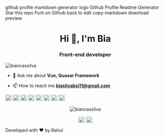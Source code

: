 github profile markdown generator logo
Github Profile Readme Generator
 Star this repo
 Fork on Github
 back to edit
 copy-markdown
 download
 preview
<h1 align="center">Hi 👋, I'm Bia</h1>
<h3 align="center">Front-end developer</h3>
<p align="left"> <img src="https://komarev.com/ghpvc/?username=biancassilva" alt="biancassilva" /> </p>

- 💬 Ask me about **Vue, Quasar Framework**

- 📫 How to reach me **biasilvabsi11@gmail.com**

<p align="left"><img src="https://konpa.github.io/devicon/devicon.git/icons/vuejs/vuejs-original-wordmark.svg" alt="vuejs" width="20" height="20"/> <img src="https://konpa.github.io/devicon/devicon.git/icons/css3/css3-original-wordmark.svg" alt="css3" width="20" height="20"/> <img src="https://konpa.github.io/devicon/devicon.git/icons/html5/html5-original-wordmark.svg" alt="html5" width="20" height="20"/> <img src="https://konpa.github.io/devicon/devicon.git/icons/javascript/javascript-original.svg" alt="javascript" width="20" height="20"/> <img src="https://konpa.github.io/devicon/devicon.git/icons/typescript/typescript-original.svg" alt="typescript" width="20" height="20"/> <img src="https://konpa.github.io/devicon/devicon.git/icons/php/php-original.svg" alt="php" width="20" height="20"/> <img src="https://konpa.github.io/devicon/devicon.git/icons/sass/sass-original.svg" alt="sass" width="20" height="20"/> <img src="https://konpa.github.io/devicon/devicon.git/icons/nodejs/nodejs-original-wordmark.svg" alt="nodejs" width="20" height="20"/></p><p align="center"> <img src="https://github-readme-stats.vercel.app/api?username=biancassilva&show_icons=true" alt="biancassilva" /> </p>

<p align="center">
<a href="https://linkedin.com/in/biancassilva" target="blank"><img align="center" src="https://cdn.jsdelivr.net/npm/simple-icons@3.0.1/icons/linkedin.svg" alt="biancassilva" height="20" width="20" /></a>
<a href="https://instagram.com/__biassilva" target="blank"><img align="center" src="https://cdn.jsdelivr.net/npm/simple-icons@3.0.1/icons/instagram.svg" alt="__biassilva" height="20" width="20" /></a>
</p>
Developed with ❤️ by Rahul
